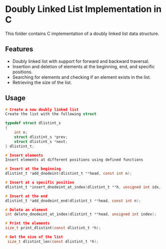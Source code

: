 # Doubly Linked List Implementation in C

This folder contains C implementation of a doubly linked list data structure.

## Features

- Doubly linked list with support for forward and backward traversal.
- Insertion and deletion of elements at the beginning, end, and specific positions.
- Searching for elements and checking if an element exists in the list.
- Retrieving the size of the list.

## Usage

```C
# Create a new doubly linked list
Create the list with the following struct

typedef struct dlistint_s
{
    int n;
    struct dlistint_s *prev;
    struct dlistint_s *next;
} dlistint_t;

# Insert elements
Insert elements at different positions using defined functions

# Insert at the beginning
dlistint_t *add_dnodeint(dlistint_t **head, const int n);

# Insert at a specific position
dlistint_t *insert_dnodeint_at_index(dlistint_t **h, unsigned int idx, int n);

# Insert at the end
dlistint_t *add_dnodeint_end(dlistint_t **head, const int n);

# Delete an element
int delete_dnodeint_at_index(dlistint_t **head, unsigned int index);

# Print the elements
size_t print_dlistint(const dlistint_t *h);

# Get the size of the list
 size_t dlistint_len(const dlistint_t *h);
